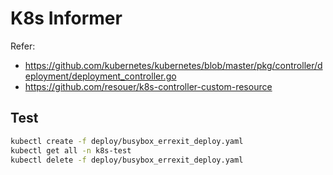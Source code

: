 # K8s Informer

Refer:

- <https://github.com/kubernetes/kubernetes/blob/master/pkg/controller/deployment/deployment_controller.go>
- <https://github.com/resouer/k8s-controller-custom-resource>

## Test

```sh
kubectl create -f deploy/busybox_errexit_deploy.yaml
kubectl get all -n k8s-test
kubectl delete -f deploy/busybox_errexit_deploy.yaml
```

